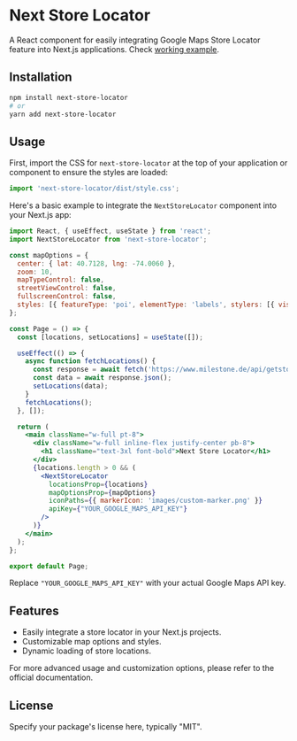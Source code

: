 
# Next Store Locator 

A React component for easily integrating Google Maps Store Locator feature into Next.js applications.
Check [working example](https://next-store-locator.vercel.app/).

## Installation

```bash
npm install next-store-locator
# or
yarn add next-store-locator
```

## Usage

First, import the CSS for `next-store-locator` at the top of your application or component to ensure the styles are loaded:

```javascript
import 'next-store-locator/dist/style.css';
```

Here's a basic example to integrate the `NextStoreLocator` component into your Next.js app:

```jsx
import React, { useEffect, useState } from 'react';
import NextStoreLocator from 'next-store-locator';

const mapOptions = {
  center: { lat: 40.7128, lng: -74.0060 },
  zoom: 10,
  mapTypeControl: false,
  streetViewControl: false,
  fullscreenControl: false,
  styles: [{ featureType: 'poi', elementType: 'labels', stylers: [{ visibility: 'off' }] }],
};

const Page = () => {
  const [locations, setLocations] = useState([]);

  useEffect(() => {
    async function fetchLocations() {
      const response = await fetch('https://www.milestone.de/api/getstorelocatorlist');
      const data = await response.json();
      setLocations(data);
    }
    fetchLocations();
  }, []);

  return (
    <main className="w-full pt-8">
      <div className="w-full inline-flex justify-center pb-8">
        <h1 className="text-3xl font-bold">Next Store Locator</h1>
      </div>
      {locations.length > 0 && (
        <NextStoreLocator
          locationsProp={locations}
          mapOptionsProp={mapOptions}
          iconPaths={{ markerIcon: 'images/custom-marker.png' }}
          apiKey={"YOUR_GOOGLE_MAPS_API_KEY"}
        />
      )}
    </main>
  );
};

export default Page;
```

Replace `"YOUR_GOOGLE_MAPS_API_KEY"` with your actual Google Maps API key.

## Features

- Easily integrate a store locator in your Next.js projects.
- Customizable map options and styles.
- Dynamic loading of store locations.

For more advanced usage and customization options, please refer to the official documentation.

## License

Specify your package's license here, typically "MIT".
